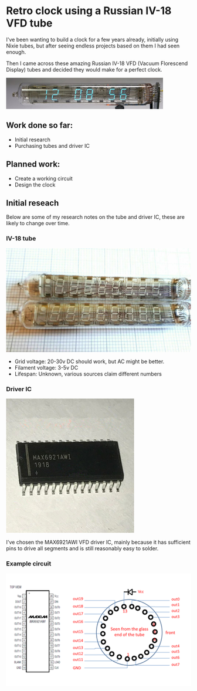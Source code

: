 # Retro clock using a Russian IV-18 VFD tube

I've been wanting to build a clock for a few years already, initially using Nixie tubes, but after seeing endless projects based on them I had seen enough.

Then I came across these amazing Russian IV-18 VFD (Vacuum Florescend Display) tubes and decided they would make for a perfect clock.

![Example](exampleclock.jpg)

## Work done so far: 

+ Initial research
+ Purchasing tubes and driver IC

## Planned work: 

+ Create a working circuit
+ Design the clock

## Initial reseach

Below are some of my research notes on the tube and driver IC, these are likely to change over time.

### IV-18 tube

![IV-18](iv18-ebay.jpg)

+ Grid voltage: 20-30v DC should work, but AC might be better.
+ Filament voltage: 3-5v DC
+ Lifespan: Unknown, various sources claim different numbers

### Driver IC

![MAX6921AWI](MAX6921AWI.jpg)

I've chosen the MAX6921AWI VFD driver IC, mainly because it has sufficient pins to drive all segments and is still reasonably easy to solder. 

### Example circuit

![Circuit](max6921_-_IV18.png)